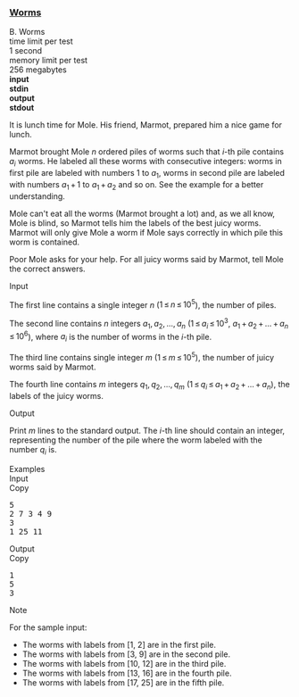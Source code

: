 <h3><a href="https://codeforces.com/contest/474/problem/B" target="_blank" rel="noopener noreferrer">Worms</a></h3>

<div class="header"><div class="title">B. Worms</div><div class="time-limit"><div class="property-title">time limit per test</div>1 second</div><div class="memory-limit"><div class="property-title">memory limit per test</div>256 megabytes</div><div class="input-file input-standard" style="font-weight: bold"><div class="property-title">input</div>stdin</div><div class="output-file output-standard" style="font-weight: bold"><div class="property-title">output</div>stdout</div></div><div><p>It is lunch time for Mole. His friend, Marmot, prepared him a nice game for lunch.</p><p>Marmot brought Mole <span class="tex-span"><i>n</i></span> ordered piles of worms such that <span class="tex-span"><i>i</i></span>-th pile contains <span class="tex-span"><i>a</i><sub class="lower-index"><i>i</i></sub></span> worms. He labeled all these worms with consecutive integers: worms in first pile are labeled with numbers <span class="tex-span">1</span> to <span class="tex-span"><i>a</i><sub class="lower-index">1</sub></span>, worms in second pile are labeled with numbers <span class="tex-span"><i>a</i><sub class="lower-index">1</sub> + 1</span> to <span class="tex-span"><i>a</i><sub class="lower-index">1</sub> + <i>a</i><sub class="lower-index">2</sub></span> and so on. See the example for a better understanding.</p><p>Mole can't eat all the worms (Marmot brought a lot) and, as we all know, Mole is blind, so Marmot tells him the labels of the best juicy worms. Marmot will only give Mole a worm if Mole says correctly in which pile this worm is contained.</p><p>Poor Mole asks for your help. For all juicy worms said by Marmot, tell Mole the correct answers.</p></div><div class="input-specification"><div class="section-title">Input</div><p>The first line contains a single integer <span class="tex-span"><i>n</i></span> (<span class="tex-span">1 ≤ <i>n</i> ≤ 10<sup class="upper-index">5</sup></span>), the number of piles.</p><p>The second line contains <span class="tex-span"><i>n</i></span> integers <span class="tex-span"><i>a</i><sub class="lower-index">1</sub>, <i>a</i><sub class="lower-index">2</sub>, ..., <i>a</i><sub class="lower-index"><i>n</i></sub></span> (<span class="tex-span">1 ≤ <i>a</i><sub class="lower-index"><i>i</i></sub> ≤ 10<sup class="upper-index">3</sup></span>, <span class="tex-span"><i>a</i><sub class="lower-index">1</sub> + <i>a</i><sub class="lower-index">2</sub> + ... + <i>a</i><sub class="lower-index"><i>n</i></sub> ≤ 10<sup class="upper-index">6</sup></span>), where <span class="tex-span"><i>a</i><sub class="lower-index"><i>i</i></sub></span> is the number of worms in the <span class="tex-span"><i>i</i></span>-th pile.</p><p>The third line contains single integer <span class="tex-span"><i>m</i></span> (<span class="tex-span">1 ≤ <i>m</i> ≤ 10<sup class="upper-index">5</sup></span>), the number of juicy worms said by Marmot.</p><p>The fourth line contains <span class="tex-span"><i>m</i></span> integers <span class="tex-span"><i>q</i><sub class="lower-index">1</sub>, <i>q</i><sub class="lower-index">2</sub>, ..., <i>q</i><sub class="lower-index"><i>m</i></sub></span> (<span class="tex-span">1 ≤ <i>q</i><sub class="lower-index"><i>i</i></sub> ≤ <i>a</i><sub class="lower-index">1</sub> + <i>a</i><sub class="lower-index">2</sub> + ... + <i>a</i><sub class="lower-index"><i>n</i></sub></span>), the labels of the juicy worms.</p></div><div class="output-specification"><div class="section-title">Output</div><p>Print <span class="tex-span"><i>m</i></span> lines to the standard output. The <span class="tex-span"><i>i</i></span>-th line should contain an integer, representing the number of the pile where the worm labeled with the number <span class="tex-span"><i>q</i><sub class="lower-index"><i>i</i></sub></span> is.</p></div><div class="sample-tests"><div class="section-title">Examples</div><div class="sample-test"><div class="input"><div class="title">Input<div title="Copy" data-clipboard-target="#id00008369171614933113" id="id007484843763838572" class="input-output-copier">Copy</div></div><pre id="id00008369171614933113">5<br>2 7 3 4 9<br>3<br>1 25 11<br></pre></div><div class="output"><div class="title">Output<div title="Copy" data-clipboard-target="#id009748283942295974" id="id005675505210386412" class="input-output-copier">Copy</div></div><pre id="id009748283942295974">1<br>5<br>3<br></pre></div></div></div><div class="note"><div class="section-title">Note</div><p>For the sample input:</p><ul> <li> The worms with labels from [<span class="tex-span">1</span>, <span class="tex-span">2</span>] are in the first pile. </li><li> The worms with labels from [<span class="tex-span">3</span>, <span class="tex-span">9</span>] are in the second pile. </li><li> The worms with labels from [<span class="tex-span">10</span>, <span class="tex-span">12</span>] are in the third pile. </li><li> The worms with labels from [<span class="tex-span">13</span>, <span class="tex-span">16</span>] are in the fourth pile. </li><li> The worms with labels from [<span class="tex-span">17</span>, <span class="tex-span">25</span>] are in the fifth pile. </li></ul></div>